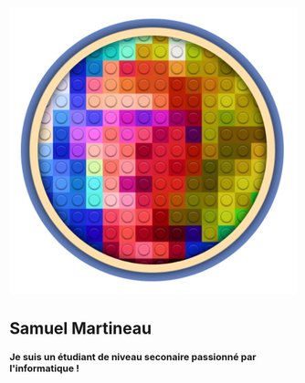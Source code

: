 <div id="head">
  <img alt="avatar" src="https://raw.githubusercontent.com/Samuel-Martineau/Samuel-Martineau/master/avatar.png" />
  <h1>Samuel Martineau</h1>
  <h3>Je suis un étudiant de niveau seconaire passionné par l'informatique !</h3>
</div>
